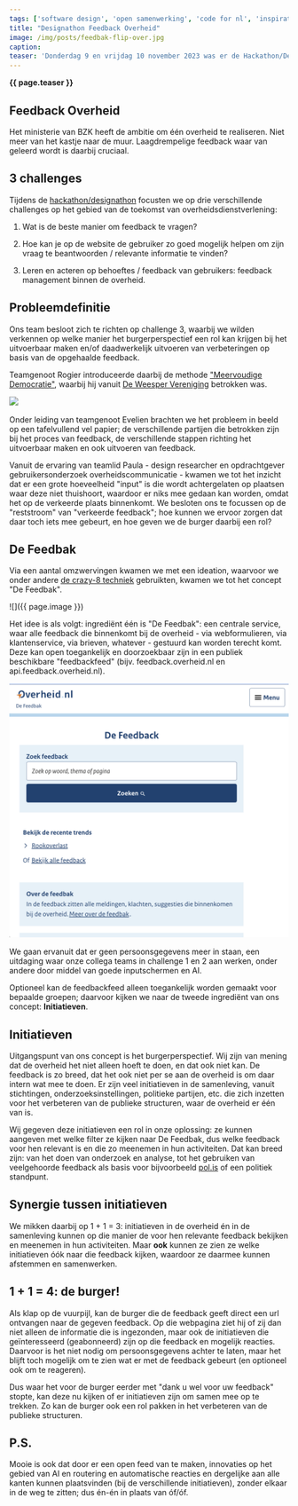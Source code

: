 ```yaml
---
tags: ['software design', 'open samenwerking', 'code for nl', 'inspiratie', 'public tech', 'creativiteit']
title: "Designathon Feedback Overheid"
image: /img/posts/feedbak-flip-over.jpg
caption: 
teaser: 'Donderdag 9 en vrijdag 10 november 2023 was er de Hackathon/Designathon "Feedback Overheid" bij Waag en Datalab Amsterdam. Ons team van 4 designers, "FB&4th" (Feedback and Forth), werkte aan het concept "De Feedbak".'
---
```

<strong>{{ page.teaser }}</strong>

## Feedback Overheid

Het ministerie van BZK heeft de ambitie om één overheid te realiseren. Niet meer van het kastje naar de muur. Laagdrempelige feedback waar van geleerd wordt is daarbij cruciaal.

## 3 challenges

Tijdens de [hackathon/designathon](https://www.meetup.com/code-for-nl/events/296694341/) focusten we op drie verschillende challenges op het gebied van de toekomst van overheidsdienstverlening:

1. Wat is de beste manier om feedback te vragen?

2. Hoe kan je op de website de gebruiker zo goed mogelijk helpen om zijn vraag te beantwoorden / relevante informatie te vinden?

3. Leren en acteren op behoeftes / feedback van gebruikers: feedback management binnen de overheid.

## Probleemdefinitie

Ons team besloot zich te richten op challenge 3, waarbij we wilden verkennen op welke manier het burgerperspectief een rol kan krijgen bij het uitvoerbaar maken en/of daadwerkelijk uitvoeren van verbeteringen op basis van de opgehaalde feedback.

Teamgenoot Rogier introduceerde daarbij de methode ["Meervoudige Democratie"](https://www.medemo.nl/amp/communicatieplatform/), waarbij hij vanuit [De Weesper Vereniging](https://deweesper.nl/de-vereniging.html) betrokken was.

![](https://www.medemo.nl/media/posts/8/responsive/2c-6-xl.jpg)

Onder leiding van teamgenoot Evelien brachten we het probleem in beeld op een tafelvullend vel papier; de verschillende partijen die betrokken zijn bij het proces van feedback, de verschillende stappen richting het uitvoerbaar maken en ook uitvoeren van feedback.

Vanuit de ervaring van teamlid Paula - design researcher en opdrachtgever gebruikersonderzoek overheidscommunicatie - kwamen we tot het inzicht dat er een grote hoeveelheid "input" is die wordt achtergelaten op plaatsen waar deze niet thuishoort, waardoor er niks mee gedaan kan worden, omdat het op de verkeerde plaats binnenkomt. We besloten ons te focussen op de "reststroom" van "verkeerde feedback"; hoe kunnen we ervoor zorgen dat daar toch iets mee gebeurt, en hoe geven we de burger daarbij een rol?

## De Feedbak

Via een aantal omzwervingen kwamen we met een ideation, waarvoor we onder andere [de crazy-8 techniek](https://www.tiltshift.nl/materialen/crazy-8/) gebruikten, kwamen we tot het concept "De Feedbak".

![]({{ page.image }})

Het idee is als volgt: ingrediënt één is "De Feedbak": een centrale service, waar alle feedback die binnenkomt bij de overheid - via webformulieren, via klantenservice, via brieven, whatever - gestuurd kan worden terecht komt. Deze kan open toegankelijk en doorzoekbaar zijn in een publiek beschikbare "feedbackfeed" (bijv. feedback.overheid.nl en api.feedback.overheid.nl).

![](/img/posts/feedbak-screen.png)

We gaan ervanuit dat er geen persoonsgegevens meer in staan, een uitdaging waar onze collega teams in challenge 1 en 2 aan werken, onder andere door middel van goede inputschermen en AI.

Optioneel kan de feedbackfeed alleen toegankelijk worden gemaakt voor bepaalde groepen; daarvoor kijken we naar de tweede ingrediënt van ons concept: **Initiatieven**.

## Initiatieven

Uitgangspunt van ons concept is het burgerperspectief. Wij zijn van mening dat de overheid het niet alleen hoeft te doen, en dat ook niet kan. De feedback is zo breed, dat het ook niet per se aan de overheid is om daar intern wat mee te doen. Er zijn veel initiatieven in de samenleving, vanuit stichtingen, onderzoeksinstellingen, politieke partijen, etc. die zich inzetten voor het verbeteren van de publieke structuren, waar de overheid er één van is.

Wij gegeven deze initiatieven een rol in onze oplossing: ze kunnen aangeven met welke filter ze kijken naar De Feedbak, dus welke feedback voor hen relevant is en die zo meenemen in hun activiteiten. Dat kan breed zijn: van het doen van onderzoek en analyse, tot het gebruiken van veelgehoorde feedback als basis voor bijvoorbeeld [pol.is](https://www.zuid-holland.nl/onderwerpen/digitaal-zuid-holland/vervolg-expeditie-publieke-platformen/pilot-pol-platform/) of een politiek standpunt.

## Synergie tussen initiatieven

We mikken daarbij op 1 + 1 = 3: initiatieven in de overheid én in de samenleving kunnen op die manier de voor hen relevante feedback bekijken en meenemen in hun activiteiten. Maar **ook** kunnen ze zien ze welke initiatieven óók naar die feedback kijken, waardoor ze daarmee kunnen afstemmen en samenwerken.

## 1 + 1 = 4: de burger!

Als klap op de vuurpijl, kan de burger die de feedback geeft direct een url ontvangen naar de gegeven feedback. Op die webpagina ziet hij of zij dan niet alleen de informatie die is ingezonden, maar ook de initiatieven die geïnteresseerd (geabonneerd) zijn op die feedback en mogelijk reacties. Daarvoor is het niet nodig om persoonsgegevens achter te laten, maar het blijft toch mogelijk om te zien wat er met de feedback gebeurt (en optioneel ook om te reageren).

Dus waar het voor de burger eerder met "dank u wel voor uw feedback" stopte, kan deze nu kijken of er initiatieven zijn om samen mee op te trekken. Zo kan de burger ook een rol pakken in het verbeteren van de publieke structuren.

## P.S.

Mooie is ook dat door er een open feed van te maken, innovaties op het gebied van AI en routering en automatische reacties en dergelijke aan alle kanten kunnen plaatsvinden (bij de verschillende initiatieven), zonder elkaar in de weg te zitten; dus én-én in plaats van óf/óf.
